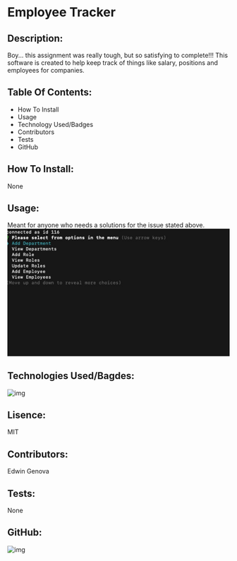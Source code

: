 # Employee Tracker
## Description: 
Boy... this assignment was really tough, but so satisfying to complete!!! This software is created to help keep track of things like salary, positions and employees for companies.
## Table Of Contents:
* How To Install
* Usage
* Technology Used/Badges
* Contributors
* Tests
* GitHub
## How To Install: 
None
## Usage:
Meant for anyone who needs a solutions for the issue stated above.
![img](example.jpeg)
## Technologies Used/Bagdes: 
![img](https://img.shields.io/badge/JavaScript-used-red)
## Lisence:  
MIT
## Contributors:
Edwin Genova
## Tests:
None
## GitHub: 
![img](https://avatars0.githubusercontent.com/u/21047601?v=4)